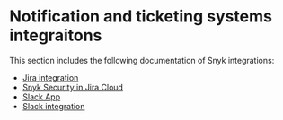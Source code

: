 # Notification and ticketing systems integraitons

This section includes the following documentation of Snyk integrations:

* [Jira integration](jira-integration.md)
* [Snyk Security in Jira Cloud](snyk-security-in-jira-cloud-integration.md)
* [Slack App](slack-app.md)
* [Slack integration](slack-integration.md)
